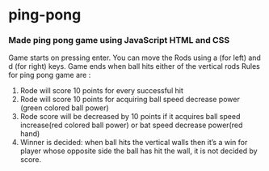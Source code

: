 # ping-pong

### Made ping pong game using JavaScript HTML and CSS 
Game starts on pressing enter.
  You can move the Rods using  a (for left) and d (for right) keys. 
  Game ends when ball hits either of the vertical rods
Rules for ping pong game are :
1. Rode will score 10 points for every successful hit
2. Rode will score 10 points for acquiring ball speed decrease power (green colored ball power)
3. Rode score will be decreased by 10 points if it acquires ball speed increase(red colored ball power) or bat speed decrease power(red hand)
4. Winner is decided: when ball hits the vertical walls then it’s a win for player whose opposite side the ball has hit the wall, it is not decided by score.
